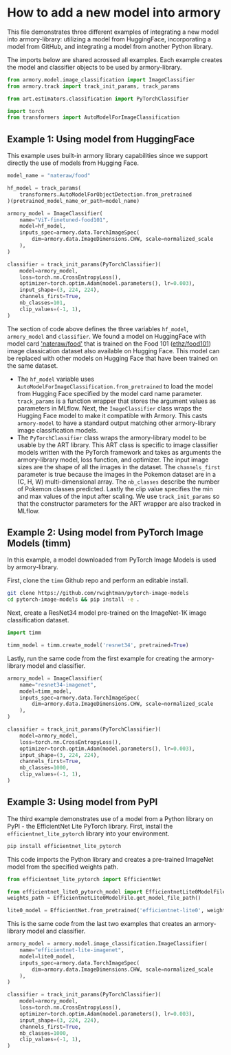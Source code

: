 # How to add a new model into armory
This file demonstrates three different examples of integrating a new model into armory-library: utilizing a model from HuggingFace, incorporating a model from GitHub, and integrating a model from another Python library.

The imports below are shared acrossed all examples. Each example creates the model and classifier objects to be used by armory-library.

```python
from armory.model.image_classification import ImageClassifier
from armory.track import track_init_params, track_params

from art.estimators.classification import PyTorchClassifier

import torch
from transformers import AutoModelForImageClassification
```

## Example 1: Using model from HuggingFace
This example uses built-in armory library capabilities since we support directly the use of models from Hugging Face.
```python 
model_name = "nateraw/food"

hf_model = track_params(
    transformers.AutoModelForObjectDetection.from_pretrained
)(pretrained_model_name_or_path=model_name)

armory_model = ImageClassifier(
    name="ViT-finetuned-food101",
    model=hf_model,
    inputs_spec=armory.data.TorchImageSpec(
        dim=armory.data.ImageDimensions.CHW, scale=normalized_scale
    ),
)

classifier = track_init_params(PyTorchClassifier)(
    model=armory_model,
    loss=torch.nn.CrossEntropyLoss(),
    optimizer=torch.optim.Adam(model.parameters(), lr=0.003),
    input_shape=(3, 224, 224),
    channels_first=True,
    nb_classes=101,
    clip_values=(-1, 1),
)
```
The section of code above defines the three variables `hf_model`, `armory_model` and `classifier`. We found a model on HuggingFace with model card ['nateraw/food'](https://huggingface.co/nateraw/food) that is trained on the Food 101 ([ethz/food101](https://huggingface.co/datasets/ethz/food101)) image classication dataset also available on Hugging Face. This model can be replaced with other models on Hugging Face that have been trained on the same dataset.
- The `hf_model` variable uses `AutoModelForImageClassification.from_pretrained` to load the model from Hugging Face specified by the model card name parameter.
    `track_params` is a function wrapper that stores the argument values as parameters in MLflow. Next, the `ImageClassifier` class wraps the Hugging Face model
     to make it compatible with Armory. This casts `armory-model` to have a standard output matching other armory-library image classification models.
- The `PyTorchClassifier` class wraps the armory-library model to be usable by the ART library. This ART class is specific to image classifier models written
     with the PyTorch framework and takes as arguments the armory-library model, loss function, and optimizer. The input image sizes are the shape of all the images
     in the dataset. The `channels_first` parameter is true because the images in the Pokemon dataset are in a (C, H, W) multi-dimensional array. The `nb_classes`
     describe the number of Pokemon classes predicted. Lastly the clip value specifies the min and max values of the input after scaling. We use `track_init_params`
     so that the constructor parameters for the ART wrapper are also tracked in MLflow.

## Example 2: Using model from PyTorch Image Models (timm)
In this example, a model downloaded from PyTorch Image Models is used by armory-library.

First, clone the `timm` Github repo and perform an editable install.
```bash
git clone https://github.com/rwightman/pytorch-image-models
cd pytorch-image-models && pip install -e .
```

Next, create a ResNet34 model pre-trained on the ImageNet-1K image classification dataset.
```python
import timm

timm_model = timm.create_model('resnet34', pretrained=True)
```

Lastly, run the same code from the first example for creating the armory-library model and classifier.
```python
armory_model = ImageClassifier(
    name="resnet34-imagenet",
    model=timm_model,
    inputs_spec=armory.data.TorchImageSpec(
        dim=armory.data.ImageDimensions.CHW, scale=normalized_scale
    ),
)

classifier = track_init_params(PyTorchClassifier)(
    model=armory_model,
    loss=torch.nn.CrossEntropyLoss(),
    optimizer=torch.optim.Adam(model.parameters(), lr=0.003),
    input_shape=(3, 224, 224),
    channels_first=True,
    nb_classes=1000,
    clip_values=(-1, 1),
)
```

## Example 3: Using model from PyPI
The third example demonstrates use of a model from a Python library on PyPI - the EfficientNet Lite PyTorch library.
First, install the `efficientnet_lite_pytorch` library into your environment.

```bash
pip install efficientnet_lite_pytorch
```

This code imports the Python library and creates a pre-trained ImageNet model from the specified weights path.
```python
from efficientnet_lite_pytorch import EfficientNet

from efficientnet_lite0_pytorch_model import EfficientnetLite0ModelFile
weights_path = EfficientnetLite0ModelFile.get_model_file_path()

lite0_model = EfficientNet.from_pretrained('efficientnet-lite0', weights_path = weights_path )
```

This is the same code from the last two examples that creates an armory-library model and classifier.
```python
armory_model = armory.model.image_classification.ImageClassifier(
    name="efficientnet-lite-imagenet",
    model=lite0_model,
    inputs_spec=armory.data.TorchImageSpec(
        dim=armory.data.ImageDimensions.CHW, scale=normalized_scale
    ),
)

classifier = track_init_params(PyTorchClassifier)(
    model=armory_model,
    loss=torch.nn.CrossEntropyLoss(),
    optimizer=torch.optim.Adam(model.parameters(), lr=0.003),
    input_shape=(3, 224, 224),
    channels_first=True,
    nb_classes=1000,
    clip_values=(-1, 1),
)
```
